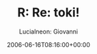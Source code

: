 ---
title: 'R: Re: toki!'
posts: 1
hash: 't512'
author: 'Lucialneon: Giovanni'
date: 2006-06-16T08:16:00+00:00
sources:
  - http://forums.tokipona.org/viewtopic.php%3Ft=512.html
---